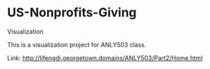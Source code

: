 # US-Nonprofits-Giving
Visualization

This is a visualization project for ANLY503 class.

Link:
http://lifengdi.georgetown.domains/ANLY503/Part2/Home.html
